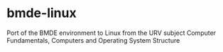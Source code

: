 # bmde-linux
Port of the BMDE environment to Linux from the URV subject Computer Fundamentals, Computers and Operating System Structure

